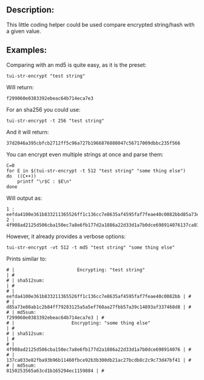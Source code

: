 Description:
------------

This little coding helper could be used compare encrypted string/hash with a given value.

Examples:
---------
Comparing with an md5 is quite easy, as it is the preset:

	tui-str-encrypt "test string"

Will return:

	f299060e0383392ebeac64b714eca7e3
	
For an sha256 you could use:

	tui-str-encrypt -t 256 "test string"
	
And it will return:

	37d2046a395cbfcb2712ff5c96a727b1966876080047c56717009dbbc235f566

You can encrypt even multiple strings at once and parse them:

	C=0
	for E in $(tui-str-encrypt -t 512 "test string" "some thing else")
	do 	((C++))
		printf "\r$C : $E\n"
	done

Will output as:

	1 : eefda4100e361b833211365526ff1c136cc7e8635af4595faf7feae40c0082bbd85a73e80ab1c2b84ff79283125a5a5ef760aa27fbb57a39c14893af337468d8
	2 : 4f908ad2125d506cba150ec7a8e6fb177d2a1886a22d33d1a7b0dce698914076137ca033e82fba93b96b11460fbce92b3b300db21ac27bcdb8c2c9c73d47bf41

However, it already provides a verbose options:

	tui-str-encrypt -vt 512 -t md5 "test string" "some thing else"
	
Prints similar to:

	# |                       Encrypting: "test string"                        | #
	# | sha512sum:                                                             | #
	# |       eefda4100e361b833211365526ff1c136cc7e8635af4595faf7feae40c0082bb | #
	# |       d85a73e80ab1c2b84ff79283125a5a5ef760aa27fbb57a39c14893af337468d8 | #
	# | md5sum:                               f299060e0383392ebeac64b714eca7e3 | #
	# |                     Encrypting: "some thing else"                      | #
	# | sha512sum:                                                             | #
	# |       4f908ad2125d506cba150ec7a8e6fb177d2a1886a22d33d1a7b0dce698914076 | #
	# |       137ca033e82fba93b96b11460fbce92b3b300db21ac27bcdb8c2c9c73d47bf41 | #
	# | md5sum:                               8150253565a63cd1b165294ec1159884 | #
